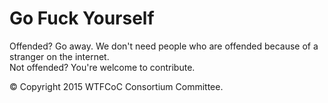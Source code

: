 Go Fuck Yourself
=============

Offended? Go away. We don't need people who are offended because of a stranger on the internet.  
Not offended? You're welcome to contribute.

&copy; Copyright 2015 WTFCoC Consortium Committee.
